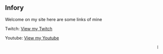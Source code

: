 ## Infory

Welcome on my site here are some links of mine

Twitch:
<a href="https://www.twitch.tv/infory_" class="btn btn-github"><span class="icon"></span>View my Twitch</a>

Youtube:
<a href="https://www.youtube.com/channel/UCTo3_NS6QE_PI6bev5544NA?view_as=subscriber" class="btn btn-github"><span class="icon"></span>View my Youtube</a>


<marquee>Busy fixing on my github page more Soon:D</marquee>
